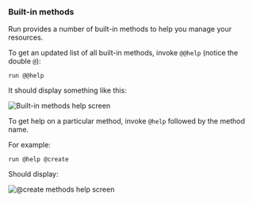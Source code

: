 ### Built-in methods

Run provides a number of built-in methods to help you manage your resources.

To get an updated list of all built-in methods, invoke `@@help` (notice the double `@`):

```shell
run @@help
```

It should display something like this:

![Built-in methods help screen](${DOCS_BASE_URL}/images/built-in-methods-help.png)

To get help on a particular method, invoke `@help` followed by the method name.

For example:

```shell
run @help @create
```

Should display:

![@create methods help screen](${DOCS_BASE_URL}/images/@create-method-help.png)
